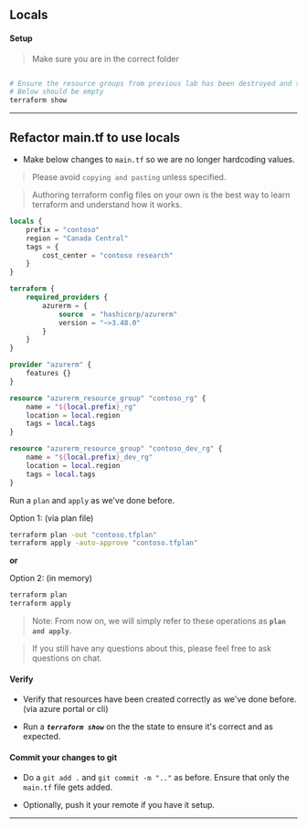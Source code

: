 ## Locals

#### Setup

> Make sure you are in the correct folder

```bash

# Ensure the resource groups from previous lab has been destroyed and tf state is clean
# Below should be empty
terraform show
```
---

## Refactor main.tf to use locals

* Make below changes to `main.tf` so we are no longer hardcoding values.

> Please avoid `copying and pasting` unless specified. 

> Authoring terraform config files on your own is the best way to learn terraform and understand how it works.


```terraform
locals {   
    prefix = "contoso"
    region = "Canada Central"
    tags = {
        cost_center = "contoso research"
    }
}

terraform {
    required_providers {
        azurerm = {
            source  = "hashicorp/azurerm"
            version = "~>3.48.0"
        }
    }
}

provider "azurerm" {
    features {}    
}

resource "azurerm_resource_group" "contoso_rg" {
    name = "${local.prefix}_rg"
    location = local.region
    tags = local.tags
}

resource "azurerm_resource_group" "contoso_dev_rg" {    
    name = "${local.prefix}_dev_rg"
    location = local.region
    tags = local.tags
}

```
Run a `plan` and `apply` as we've done before. 

Option 1: (via plan file)
```bash
terraform plan -out "contoso.tfplan"
terraform apply -auto-approve "contoso.tfplan" 
```

**or**

Option 2: (in memory)
```bash
terraform plan
terraform apply
```

> Note: From now on, we will simply refer to these operations as **`plan and apply`**.

> If you still have any questions about this, please feel free to ask questions on chat.

#### Verify

* Verify that resources have been created correctly as we've done before. (via azure portal or cli)

* Run a **_`terraform show`_** on the the state to ensure it's correct and as expected.

#### Commit your changes to git 

* Do a `git add .` and `git commit -m ".."` as before. Ensure that only the `main.tf` file gets added.

* Optionally, push it your remote if you have it setup.

----
